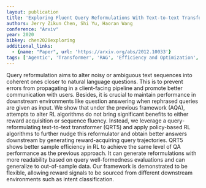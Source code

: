 ```yaml
---
layout: publication
title: 'Exploring Fluent Query Reformulations With Text-to-text Transformers And Reinforcement Learning'
authors: Jerry Zikun Chen, Shi Yu, Haoran Wang
conference: "Arxiv"
year: 2020
bibkey: chen2020exploring
additional_links:
  - {name: "Paper", url: 'https://arxiv.org/abs/2012.10033'}
tags: ['Agentic', 'Transformer', 'RAG', 'Efficiency and Optimization', 'Model Architecture', 'Tools', 'Applications', 'Reinforcement Learning', 'Pretraining Methods']
---
```

Query reformulation aims to alter noisy or ambiguous text sequences into
coherent ones closer to natural language questions. This is to prevent errors
from propagating in a client-facing pipeline and promote better communication
with users. Besides, it is crucial to maintain performance in downstream
environments like question answering when rephrased queries are given as input.
We show that under the previous framework (AQA), attempts to alter RL
algorithms do not bring significant benefits to either reward acquisition or
sequence fluency. Instead, we leverage a query-reformulating text-to-text
transformer (QRT5) and apply policy-based RL algorithms to further nudge this
reformulator and obtain better answers downstream by generating
reward-acquiring query trajectories. QRT5 shows better sample efficiency in RL
to achieve the same level of QA performance as the previous approach. It can
generate reformulations with more readability based on query well-formedness
evaluations and can generalize to out-of-sample data. Our framework is
demonstrated to be flexible, allowing reward signals to be sourced from
different downstream environments such as intent classification.
